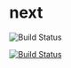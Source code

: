 # next

![Build Status](https://travis-ci.org/gooscht/start.svg?branch=master "gooscht/start")

[![Build Status](https://travis-ci.org/gooscht/start.svg?branch=master)](https://travis-ci.org/gooscht/start)
